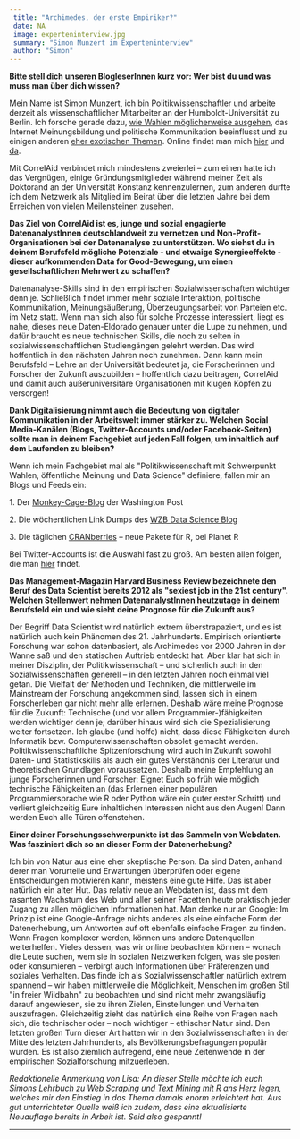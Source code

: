 ```yaml
---
 title: "Archimedes, der erste Empiriker?"
 date: NA
 image: experteninterview.jpg
 summary: "Simon Munzert im Experteninterview"
 author: "Simon"
---
```



**Bitte stell dich unseren BlogleserInnen kurz vor: Wer bist du und was
muss man über dich wissen?**

Mein Name ist Simon Munzert, ich bin Politikwissenschaftler und arbeite
derzeit als wissenschaftlicher Mitarbeiter an der Humboldt-Universität
zu Berlin. Ich forsche gerade dazu, [wie Wahlen möglicherweise
ausgehen](http://zweitstimme.org/), das Internet Meinungsbildung und
politische Kommunikation beeinflusst und zu einigen anderen [eher
exotischen Themen](https://github.com/simonmunzert/hitler-speeches).
Online findet man mich [hier](http://simonmunzert.github.io/) und
[da](https://twitter.com/simonsaysnothin).

Mit CorrelAid verbindet mich mindestens zweierlei – zum einen hatte ich
das Vergnügen, einige Gründungsmitglieder während meiner Zeit als
Doktorand an der Universität Konstanz kennenzulernen, zum anderen durfte
ich dem Netzwerk als Mitglied im Beirat über die letzten Jahre bei dem
Erreichen von vielen Meilensteinen zusehen.

**Das Ziel von CorrelAid ist es, junge und sozial engagierte
DatenanalystInnen deutschlandweit zu vernetzen und
Non-Profit-Organisationen bei der Datenanalyse zu unterstützen. Wo
siehst du in deinem Berufsfeld mögliche Potenziale - und etwaige
Synergieeffekte - dieser aufkommenden Data for Good-Bewegung, um einen
gesellschaftlichen Mehrwert zu schaffen?**

Datenanalyse-Skills sind in den empirischen Sozialwissenschaften
wichtiger denn je. Schließlich findet immer mehr soziale Interaktion,
politische Kommunikation, Meinungsäußerung, Überzeugungsarbeit von
Parteien etc. im Netz statt. Wenn man sich also für solche Prozesse
interessiert, liegt es nahe, dieses neue Daten-Eldorado genauer unter
die Lupe zu nehmen, und dafür braucht es neue technischen Skills, die
noch zu selten in sozialwissenschaftlichen Studiengängen gelehrt werden.
Das wird hoffentlich in den nächsten Jahren noch zunehmen. Dann kann
mein Berufsfeld – Lehre an der Universität bedeutet ja, die
Forscherinnen und Forscher der Zukunft auszubilden – hoffentlich dazu
beitragen, CorrelAid und damit auch außeruniversitäre Organisationen mit
klugen Köpfen zu versorgen!

**Dank Digitalisierung nimmt auch die Bedeutung von digitaler
Kommunikation in der Arbeitswelt immer stärker zu. Welchen Social
Media-Kanälen (Blogs, Twitter-Accounts und/oder Facebook-Seiten) sollte
man in deinem Fachgebiet auf jeden Fall folgen, um inhaltlich auf dem
Laufenden zu bleiben?**

Wenn ich mein Fachgebiet mal als "Politikwissenschaft mit Schwerpunkt
Wahlen, öffentliche Meinung und Data Science" definiere, fallen mir an
Blogs und Feeds ein:

1\. Der
[Monkey-Cage-Blog](http://www.washingtonpost.com/blogs/monkey-cage) der
Washington Post

2\. Die wöchentlichen Link Dumps des [WZB Data Science
Blog](https://datascience.blog.wzb.eu/category/linkdump/)

3\. Die täglichen [CRANberries](http://planetr.stderr.org/) – neue Pakete
für R, bei Planet R

Bei Twitter-Accounts ist die Auswahl fast zu groß. Am besten allen
folgen, die man [hier](https://twitter.com/simonsaysnothin/following)
findet.

**Das Management-Magazin Harvard Business Review bezeichnete den Beruf
des Data Scientist bereits 2012 als "sexiest job in the 21st century".
Welchen Stellenwert nehmen DatenanalystInnen heutzutage in deinem
Berufsfeld ein und wie sieht deine Prognose für die Zukunft aus?**

Der Begriff Data Scientist wird natürlich extrem überstrapaziert, und es
ist natürlich auch kein Phänomen des 21. Jahrhunderts. Empirisch
orientierte Forschung war schon datenbasiert, als Archimedes vor 2000
Jahren in der Wanne saß und den statischen Auftrieb entdeckt hat. Aber
klar hat sich in meiner Disziplin, der Politikwissenschaft – und
sicherlich auch in den Sozialwissenschaften generell – in den letzten
Jahren noch einmal viel getan. Die Vielfalt der Methoden und Techniken,
die mittlerweile im Mainstream der Forschung angekommen sind, lassen
sich in einem Forscherleben gar nicht mehr alle erlernen. Deshalb wäre
meine Prognose für die Zukunft: Technische (und vor allem
Programmier-)fähigkeiten werden wichtiger denn je; darüber hinaus wird
sich die Spezialisierung weiter fortsetzen. Ich glaube (und hoffe)
nicht, dass diese Fähigkeiten durch Informatik bzw.
Computerwissenschaften obsolet gemacht werden. Politikwissenschaftliche
Spitzenforschung wird auch in Zukunft sowohl Daten- und Statistikskills
als auch ein gutes Verständnis der Literatur und theoretischen
Grundlagen voraussetzen. Deshalb meine Empfehlung an junge Forscherinnen
und Forscher: Eignet Euch so früh wie möglich technische Fähigkeiten an
(das Erlernen einer populären Programmiersprache wie R oder Python wäre
ein guter erster Schritt) und verliert gleichzeitig Eure inhaltlichen
Interessen nicht aus den Augen! Dann werden Euch alle Türen offenstehen.

**Einer deiner Forschungsschwerpunkte ist das Sammeln von Webdaten. Was
fasziniert dich so an dieser Form der Datenerhebung?**

Ich bin von Natur aus eine eher skeptische Person. Da sind Daten, anhand
derer man Vorurteile und Erwartungen überprüfen oder eigene
Entscheidungen motivieren kann, meistens eine gute Hilfe. Das ist aber
natürlich ein alter Hut. Das relativ neue an Webdaten ist, dass mit dem
rasanten Wachstum des Web und aller seiner Facetten heute praktisch
jeder Zugang zu allen möglichen Informationen hat. Man denke nur an
Google: Im Prinzip ist eine Google-Anfrage nichts anderes als eine
einfache Form der Datenerhebung, um Antworten auf oft ebenfalls einfache
Fragen zu finden. Wenn Fragen komplexer werden, können uns andere
Datenquellen weiterhelfen. Vieles dessen, was wir online beobachten
können – wonach die Leute suchen, wem sie in sozialen Netzwerken folgen,
was sie posten oder konsumieren – verbirgt auch Informationen über
Präferenzen und soziales Verhalten. Das finde ich als
Sozialwissenschaftler natürlich extrem spannend – wir haben mittlerweile
die Möglichkeit, Menschen im großen Stil "in freier Wildbahn" zu
beobachten und sind nicht mehr zwangsläufig darauf angewiesen, sie zu
ihren Zielen, Einstellungen und Verhalten auszufragen. Gleichzeitig
zieht das natürlich eine Reihe von Fragen nach sich, die technischer
oder – noch wichtiger – ethischer Natur sind. Den letzten großen Turn
dieser Art hatten wir in den Sozialwissenschaften in der Mitte des
letzten Jahrhunderts, als Bevölkerungsbefragungen populär wurden. Es ist
also ziemlich aufregend, eine neue Zeitenwende in der empirischen
Sozialforschung mitzuerleben.

*Redaktionelle Anmerkung von Lisa: An dieser Stelle möchte ich euch
Simons Lehrbuch zu [Web Scraping und Text Mining mit
R](http://onlinelibrary.wiley.com/book/10.1002/9781118834732) ans Herz
legen, welches mir den Einstieg in das Thema damals enorm erleichtert
hat. Aus gut unterrichteter Quelle weiß ich zudem, dass eine
aktualisierte Neuauflage bereits in Arbeit ist. Seid also gespannt!*

------------------------------------------------------------------------


